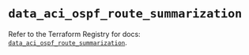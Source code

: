 # `data_aci_ospf_route_summarization`

Refer to the Terraform Registry for docs: [`data_aci_ospf_route_summarization`](https://registry.terraform.io/providers/ciscodevnet/aci/2.17.0/docs/data-sources/ospf_route_summarization).

